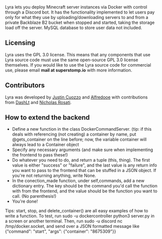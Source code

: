 Lyra lets you deploy Minecraft server instances via Docker with control through a Discord bot. It has the functionality implemented to let users pay only for what they use by uploading/downloading servers to and from a private Backblaze B2 bucket when stopped and started, taking the storage load off the server. MySQL database to store user data not included.

## Licensing

Lyra uses the GPL 3.0 license. This means that any components that use Lyra source code must use the same open-source GPL 3.0 license themselves. If you would like to use the Lyra source code for commercial use, please email **mail at superstomp.io** with more information.

## Contributors
Lyra was developed by [Justin Cuozzo](https://github.com/cosmopath) and [Alfredooe](https://github.com/Alfredooe) with contributions from [DashLt](https://github.com/DashLt) and [Nicholas Rosati](https://github.com/hydranoid620).
        
## How to extend the backend 

- Define a new function in  the class DockerCommandServer. (tip: if this deals with referencing (not creating) a container by name, put @gets_container on the line before; now, the variable container will always lead to a Container object
- Specify any necessary arguments (and make sure when implementing the frontend to pass these!)
- Do whatever you need to do, and return a tuple (this, thing). The first value is either "success" or "failure", and the last value is any return info you want to pass to the frontend that can be stuffed in a JSON object. If you're not returning anything, write None.
- In the conection_made function, under self,commands, add a new dictionary entry. The key should be the command you'd call the function with from the frontend, and the value should be the function you want to call. (No parenthesis!)
- You're done!

Tips:
start, stop, and delete_container() are all easy examples of how to write a function.
To test, run sudo -u dockercontroller python3 server.py in a screen or another terminal. Then, run sudo -u discord nc /tmp/docker.socket, and send over a JSON formatted message like {"command": "start", "args": {"container": "8675309"}}

